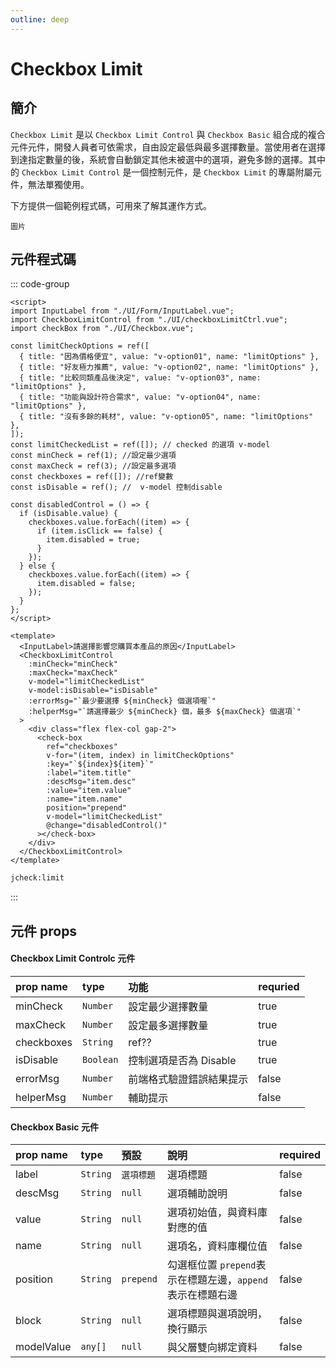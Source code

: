 ```yaml
---
outline: deep
---
```


# Checkbox Limit <Badge type="info" text="複合元件" />

## 簡介

`Checkbox Limit` 是以 `Checkbox Limit Control` 與 `Checkbox Basic` 組合成的複合元件元件，開發人員者可依需求，自由設定最低與最多選擇數量。當使用者在選擇到達指定數量的後，系統會自動鎖定其他未被選中的選項，避免多餘的選擇。其中的 `Checkbox Limit Control` 是一個控制元件，是 `Checkbox Limit` 的專屬附屬元件，無法單獨使用。

下方提供一個範例程式碼，可用來了解其運作方式。

```
圖片
```

## 元件程式碼

::: code-group

```vue [Vue 3]
<script>
import InputLabel from "./UI/Form/InputLabel.vue";
import CheckboxLimitControl from "./UI/checkboxLimitCtrl.vue";
import checkBox from "./UI/Checkbox.vue";

const limitCheckOptions = ref([
  { title: "因為價格便宜", value: "v-option01", name: "limitOptions" },
  { title: "好友極力推薦", value: "v-option02", name: "limitOptions" },
  { title: "比較同類產品後決定", value: "v-option03", name: "limitOptions" },
  { title: "功能與設計符合需求", value: "v-option04", name: "limitOptions" },
  { title: "沒有多餘的耗材", value: "v-option05", name: "limitOptions" },
]);
const limitCheckedList = ref([]); // checked 的選項 v-model
const minCheck = ref(1); //設定最少選項
const maxCheck = ref(3); //設定最多選項
const checkboxes = ref([]); //ref變數
const isDisable = ref(); //  v-model 控制disable

const disabledControl = () => {
  if (isDisable.value) {
    checkboxes.value.forEach((item) => {
      if (item.isClick == false) {
        item.disabled = true;
      }
    });
  } else {
    checkboxes.value.forEach((item) => {
      item.disabled = false;
    });
  }
};
</script>

<template>
  <InputLabel>請選擇影響您購買本產品的原因</InputLabel>
  <CheckboxLimitControl
    :minCheck="minCheck"
    :maxCheck="maxCheck"
    v-model="limitCheckedList"
    v-model:isDisable="isDisable"
    :errorMsg="`最少要選擇 ${minCheck} 個選項喔`"
    :helperMsg="`請選擇最少 ${minCheck} 個，最多 ${maxCheck} 個選項`"
  >
    <div class="flex flex-col gap-2">
      <check-box
        ref="checkboxes"
        v-for="(item, index) in limitCheckOptions"
        :key="`${index}${item}`"
        :label="item.title"
        :descMsg="item.desc"
        :value="item.value"
        :name="item.name"
        position="prepend"
        v-model="limitCheckedList"
        @change="disabledControl()"
      ></check-box>
    </div>
  </CheckboxLimitControl>
</template>
```

```cmd [VSCode Snippet]
jcheck:limit
```

:::

## 元件 props

#### Checkbox Limit Controlc 元件

| prop name  | type      | 功能                     | requried |
| :--------- | :-------- | :----------------------- | :------- |
| minCheck   | `Number`  | 設定最少選擇數量         | true     |
| maxCheck   | `Number`  | 設定最多選擇數量         | true     |
| checkboxes | `String`  | ref??                    | true     |
| isDisable  | `Boolean` | 控制選項是否為 Disable   | true     |
| errorMsg   | `Number`  | 前端格式驗證錯誤結果提示 | false    |
| helperMsg  | `Number`  | 輔助提示                 | false    |

#### Checkbox Basic 元件

| prop name  | type     | 預設       | 說明                                                       | required |
| :--------- | :------- | :--------- | :--------------------------------------------------------- | :------- |
| label      | `String` | `選項標題` | 選項標題                                                   | false    |
| descMsg    | `String` | `null`     | 選項輔助說明                                               | false    |
| value      | `String` | `null`     | 選項初始值，與資料庫對應的值                               | false    |
| name       | `String` | `null`     | 選項名，資料庫欄位值                                       | false    |
| position   | `String` | `prepend`  | 勾選框位置 `prepend`表示在標題左邊，`append`表示在標題右邊 | false    |
| block      | `String` | `null`     | 選項標題與選項說明，換行顯示                               | false    |
| modelValue | `any[]`  | `null`     | 與父層雙向綁定資料                                         | false    |
